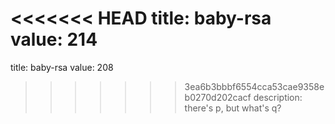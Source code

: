 <<<<<<< HEAD
title: baby-rsa
value: 214
=======
title: baby-rsa
value: 208
>>>>>>> 3ea6b3bbbf6554cca53cae9358eb0270d202cacf
description: there's p, but what's q?